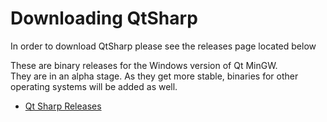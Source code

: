 # Downloading QtSharp

In order to download QtSharp please see the releases page located below

These are binary releases for the Windows version of Qt MinGW. <br>
They are in an alpha stage. As they get more stable, binaries for other operating systems will be added as well.

  * [Qt Sharp Releases](https://github.com/ddobrev/QtSharp/releases)

